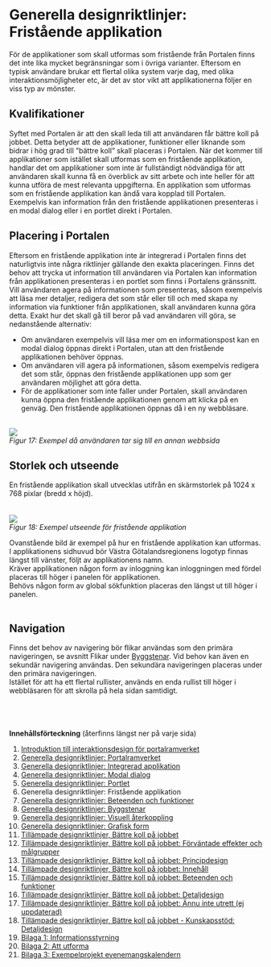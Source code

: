 # Generella designriktlinjer: Fristående applikation #

För de applikationer som skall utformas som fristående från Portalen finns det inte lika mycket begränsningar som i övriga varianter. Eftersom en typisk användare brukar ett flertal olika system varje dag, med olika interaktionsmöjligheter etc, är det av stor vikt att applikationerna följer en viss typ av mönster.

## Kvalifikationer ##
Syftet med Portalen är att den skall leda till att användaren får bättre koll på jobbet. Detta betyder att de applikationer, funktioner eller liknande som bidrar i hög grad till ”bättre koll” skall placeras i Portalen. När det kommer till applikationer som istället skall utformas som en fristående applikation, handlar det om applikationer som inte är fullständigt nödvändiga för att användaren skall kunna få en överblick av sitt arbete och inte heller för att kunna utföra de mest relevanta uppgifterna. En applikation som utformas som en fristående applikation kan ändå vara kopplad till Portalen. Exempelvis kan information från den fristående applikationen presenteras i en modal dialog eller i en portlet direkt i Portalen.

## Placering i Portalen ##
Eftersom en fristående applikation inte är integrerad i Portalen finns det naturligtvis inte några riktlinjer gällande den exakta placeringen.
Finns det behov att trycka ut information till användaren via Portalen kan information från applikationen presenteras i en portlet som finns i Portalens gränssnitt. Vill användaren agera på informationen som presenteras, såsom exempelvis att läsa mer detaljer, redigera det som står eller till och med skapa ny information via funktioner från applikationen, skall användaren kunna göra detta. Exakt hur det skall gå till beror på vad användaren vill göra, se nedanstående alternativ:
  * Om användaren exempelvis vill läsa mer om en informationspost kan en modal dialog öppnas direkt i Portalen, utan att den fristående applikationen behöver öppnas.
  * Om användaren vill agera på informationen, såsom exempelvis redigera det som står, öppnas den fristående applikationen upp som ger användaren möjlighet att göra detta.
  * För de applikationer som inte faller under Portalen, skall användaren kunna öppna den fristående applikationen genom att klicka på en genväg. Den fristående applikationen öppnas då i en ny webbläsare.

<br><img src='http://lh6.ggpht.com/_mHREyZKezxI/Sp-fWCTqt7I/AAAAAAAAAas/YH7WTvwJPso/s800/Picture%2085.jpg' />
<br><i>Figur 17: Exempel då användaren tar sig till en annan webbsida</i>

<h2>Storlek och utseende</h2>
En fristående applikation skall utvecklas utifrån en skärmstorlek på 1024 x 768 pixlar (bredd x höjd).<br>
<br>
<br><img src='http://lh6.ggpht.com/_mHREyZKezxI/Sp-fWQx9_jI/AAAAAAAAAaw/To0aAGPms4w/s800/Picture%2086.jpg' />
<br><i>Figur 18: Exempel utseende för fristående applikation</i>

Ovanstående bild är exempel på hur en fristående applikation kan utformas.<br>
I applikationens sidhuvud bör Västra Götalandsregionens logotyp finnas längst till vänster, följt av applikationens namn.<br>
Kräver applikationen någon form av inloggning kan inloggningen med fördel placeras till höger i panelen för applikationen.<br>
Behövs någon form av global sökfunktion placeras den längst ut till höger i panelen.<br>
<br>
<h2>Navigation</h2>
Finns det behov av navigering bör flikar användas som den primära navigeringen, se avsnitt Flikar under <a href='http://code.google.com/p/oppna-program-portalramverk/wiki/GenerellaDesignriktlinjerByggstenar'>Byggstenar</a>. Vid behov kan även en sekundär navigering användas. Den sekundära navigeringen placeras under den primära navigeringen.<br>
Istället för att ha ett flertal rullister, används en enda rullist till höger i webbläsaren för att skrolla på hela sidan samtidigt.<br>
<br>
<br>
<br><br>
<b>Innehållsförteckning</b> (återfinns längst ner på varje sida)<br>
<ol><li><a href='http://code.google.com/p/oppna-program-portalramverk/wiki/DesignriktlinjerAnvandargranssnitt'>Introduktion till interaktionsdesign för portalramverket</a>
</li><li><a href='http://code.google.com/p/oppna-program-portalramverk/wiki/GenerellaDesignriktlinjerPortalramverket?ts=1251969346&updated=GenerellaDesignriktlinjerPortalramverket'>Generella designriktlinjer: Portalramverket</a>
</li><li><a href='http://code.google.com/p/oppna-program-portalramverk/wiki/GenerellaDesignriktlinjerIntegreradApplikation?ts=1251969401&updated=GenerellaDesignriktlinjerIntegreradApplikation'>Generella designriktlinjer: Integrerad applikation</a>
</li><li><a href='http://code.google.com/p/oppna-program-portalramverk/wiki/GenerellaDesignriktlinjerModalDialog?ts=1251969439&updated=GenerellaDesignriktlinjerModalDialog'>Generella designriktlinjer: Modal dialog</a>
</li><li><a href='http://code.google.com/p/oppna-program-portalramverk/wiki/GenerellaDesignriktlinjerPortlet?ts=1251969476&updated=GenerellaDesignriktlinjerPortlet'>Generella designriktlinjer: Portlet</a>
</li><li>Generella designriktlinjer: Fristående applikation<br>
</li><li><a href='http://code.google.com/p/oppna-program-portalramverk/wiki/GenerellaDesignriktlinjerBeteendeoFunktioner?ts=1251969604&updated=GenerellaDesignriktlinjerBeteendeoFunktioner'>Generella designriktlinjer: Beteenden och funktioner</a>
</li><li><a href='http://code.google.com/p/oppna-program-portalramverk/wiki/GenerellaDesignriktlinjerByggstenar?ts=1251969727&updated=GenerellaDesignriktlinjerByggstenar'>Generella designriktlinjer: Byggstenar</a>
</li><li><a href='http://code.google.com/p/oppna-program-portalramverk/wiki/GenerellaDesignriktlinjerVisuellAterkoppling?ts=1251969771&updated=GenerellaDesignriktlinjerVisuellAterkoppling'>Generella designriktlinjer: Visuell återkoppling</a>
</li><li><a href='http://code.google.com/p/oppna-program-portalramverk/wiki/GenerellaDesignriktlinjerGrafiskForm?ts=1251969808&updated=GenerellaDesignriktlinjerGrafiskForm'>Generella designriktlinjer: Grafisk form</a>
</li><li><a href='http://code.google.com/p/oppna-program-portalramverk/wiki/TillampadeDesignriktlinjerBattreKollPaJobbet?ts=1251969900&updated=TillampadeDesignriktlinjerBattreKollPaJobbet'>Tillämpade designriktlinjer, Bättre koll på jobbet</a>
</li><li><a href='http://code.google.com/p/oppna-program-portalramverk/wiki/InteraktionsdesignForvantadeEffekter'>Tillämpade designriktlinjer, Bättre koll på jobbet: Förväntade effekter och målgrupper</a>
</li><li><a href='http://code.google.com/p/oppna-program-portalramverk/wiki/InteraktionsdesignPrincipdesign'>Tillämpade designriktlinjer, Bättre koll på jobbet: Principdesign</a>
</li><li><a href='http://code.google.com/p/oppna-program-portalramverk/wiki/InteraktionsdesignInnehall'>Tillämpade designriktlinjer, Bättre koll på jobbet: Innehåll</a>
</li><li><a href='http://code.google.com/p/oppna-program-portalramverk/wiki/InteraktionsdesignBeteendeFunktioner'>Tillämpade designriktlinjer, Bättre koll på jobbet: Beteenden och funktioner</a>
</li><li><a href='http://code.google.com/p/oppna-program-portalramverk/wiki/InteraktionsdesignDetaljdesign'>Tillämpade designriktlinjer, Bättre koll på jobbet: Detaljdesign</a>
</li><li><a href='http://code.google.com/p/oppna-program-portalramverk/wiki/AnnuInteUtrett?ts=1251892328&updated=AnnuInteUtrett'>Tillämpade designriktlinjer, Bättre koll på jobbet: Ännu inte utrett (ej uppdaterad)</a>
</li><li><a href='http://code.google.com/p/oppna-program-portalramverk/wiki/Kunskapsstod'>Tillämpade designriktlinjer, Bättre koll på jobbet - Kunskapsstöd: Detaljdesign</a>
</li><li><a href='http://code.google.com/p/oppna-program-portalramverk/wiki/GenerellaDesignriktlinjerBilaga1Informationsstyrning'>Bilaga 1: Informationsstyrning</a>
</li><li><a href='http://code.google.com/p/oppna-program-portalramverk/wiki/GenerellaDesignriktlinjerBilaga2AttUtforma'>Bilaga 2: Att utforma</a>
</li><li><a href='http://code.google.com/p/oppna-program-portalramverk/wiki/GenerellaDesignriktlinjerBilaga3ExempelProjektEvenemangskalendern'>Bilaga 3: Exempelprojekt evenemangskalendern</a>